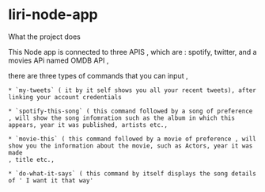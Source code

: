 # liri-node-app


What the project does

This Node app is connected to three APIS , which are : spotify, twitter, and a movies APi named OMDB API ,

there are three types of commands that you can input ,


    * `my-tweets` ( it by it self shows you all your recent tweets), after linking your account credentials

    * `spotify-this-song` ( this command followed by a song of preference , will show the song infomration such as the album in which this 
    appears, year it was published, artists etc., 

    * `movie-this` ( this command followed by a movie of preference , will show you the information about the movie, such as Actors, year it was made
    , title etc., 

    * `do-what-it-says` ( this command by itself displays the song details of ' I want it that way'
    

